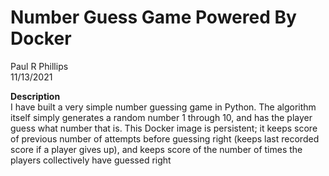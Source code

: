# Number Guess Game Powered By Docker
Paul R Phillips<br>
11/13/2021

**Description**<br>
I have built a very simple number guessing game in Python. The algorithm itself simply
generates a random number 1 through 10, and has the player guess what number that is.
This Docker image is persistent; it keeps score of previous number of attempts before
guessing right (keeps last recorded score if a player gives up), and keeps score of 
the number of times the players collectively have guessed right
